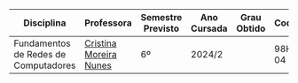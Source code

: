 | Disciplina | Professora | Semestre Previsto | Ano Cursada | Grau Obtido | CodiCred | Carga Horária |
| --- | --- | --- | --- | --- | --- | --- |
| Fundamentos de Redes de Computadores | [Cristina Moreira Nunes](https://www.inf.pucrs.br/~cnunes/) | 6º | 2024/2 |  | 98H00-04 | 60 |
